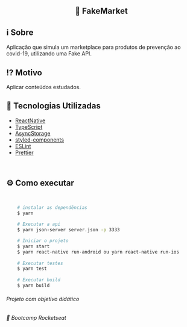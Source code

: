 <h2 align="center"> 🛒 FakeMarket</h2>

## :information_source: Sobre

Aplicação que simula um marketplace para produtos de prevenção ao covid-19, utilizando uma Fake API.

## :interrobang: Motivo

Aplicar conteúdos estudados.


## :rocket: Tecnologias Utilizadas 

- [ReactNative](https://github.com/facebook/react-native)
- [TypeScript](https://github.com/microsoft/TypeScript)
- [AsyncStorage](https://github.com/react-native-community/async-storage)
- [styled-components](https://github.com/styled-components/styled-components)
- [ESLint](https://github.com/eslint/eslint)
- [Prettier](https://github.com/prettier/prettier)

<br/>

## :gear: Como executar


```bash


    # instalar as dependências
    $ yarn
    
    # Executar a api
    $ yarn json-server server.json -p 3333

    # Iniciar o projeto
    $ yarn start
    $ yarn react-native run-android ou yarn react-native run-ios
   
    # Executar testes
    $ yarn test
    
    # Executar build
    $ yarn build
```

###### Projeto com objetivo didático
###### 🚀 Bootcamp Rocketseat 



